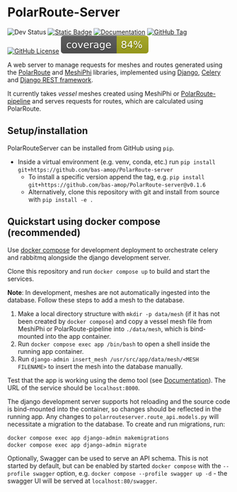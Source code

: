 # PolarRoute-Server

![Dev Status](https://img.shields.io/badge/Status-Active-green)
[![Static Badge](https://img.shields.io/badge/GitHub_repo-black?logo=github)](https://github.com/bas-amop/PolarRoute-server)
[![Documentation](https://img.shields.io/badge/Documentation-blue)](https://bas-amop.github.io/PolarRoute-server/)
[![GitHub Tag](https://img.shields.io/github/v/tag/bas-amop/PolarRoute-server?filter=v*.*.*&label=latest%20release)](https://github.com/bas-amop/PolarRoute-server/tags)
[![GitHub License](https://img.shields.io/github/license/bas-amop/PolarRoute-server)](https://github.com/bas-amop/PolarRoute-server/blob/main/LICENSE)
![](./coverage.svg)

A web server to manage requests for meshes and routes generated using the [PolarRoute](https://github.com/bas-amop/PolarRoute) and [MeshiPhi](https://github.com/bas-amop/MeshiPhi/) libraries,
implemented using [Django](https://www.djangoproject.com/), [Celery](https://docs.celeryq.dev/) and [Django REST framework](https://www.django-rest-framework.org/).

It currently takes *vessel* meshes created using MeshiPhi or [PolarRoute-pipeline](https://github.com/bas-amop/PolarRoute-pipeline) and serves requests for routes, which are calculated using PolarRoute.

## Setup/installation

PolarRouteServer can be installed from GitHub using `pip`.

+ Inside a virtual environment (e.g. venv, conda, etc.) run `pip install git+https://github.com/bas-amop/PolarRoute-server`
  + To install a specific version append the tag, e.g. `pip install git+https://github.com/bas-amop/PolarRoute-server@v0.1.6`
  + Alternatively, clone this repository with git and install from source with `pip install -e .`

## Quickstart using docker compose (recommended)

Use [docker compose](https://docs.docker.com/compose/install/) for development deployment to orchestrate celery and rabbitmq alongside the django development server.

Clone this repository and run `docker compose up` to build and start the services.

**Note**: In development, meshes are not automatically ingested into the database. Follow these steps to add a mesh to the database.

1. Make a local directory structure with `mkdir -p data/mesh` (if it has not been created by `docker compose`) and copy a vessel mesh file from MeshiPhi or PolarRoute-pipeline into `./data/mesh`, which is bind-mounted into the app container.
1. Run `docker compose exec app /bin/bash` to open a shell inside the running app container.
2. Run `django-admin insert_mesh /usr/src/app/data/mesh/<MESH FILENAME>` to insert the mesh into the database manually.

Test that the app is working using the demo tool (see [Documentation](https://bas-amop.github.io/PolarRoute-server/requesting-routes/#using-the-in-built-demo-utility-simplest)). The URL of the service should be `localhost:8000`.

The django development server supports hot reloading and the source code is bind-mounted into the container, so changes should be reflected in the running app. Any changes to `polarrouteserver.route_api.models.py` will necessitate a migration to the database. To create and run migrations, run:

```
docker compose exec app django-admin makemigrations
docker compose exec app django-admin migrate
```

Optionally, Swagger can be used to serve an API schema. This is not started by default, but can be enabled by started `docker compose` with the `--profile swagger` option, e.g. `docker compose --profile swagger up -d` - the swagger UI will be served at `localhost:80/swagger`.

